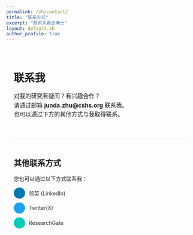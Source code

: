 ```yaml
---
permalink: /zh/contact/
title: "联系方式"
excerpt: "联系朱君达博士"
layout: default.zh
author_profile: true
---
```


<div class="contact-container" style="max-width: 700px; margin: 0 auto; padding: 20px;">
  <h1>联系我</h1>
  
  <p style="font-size: 1.1em; line-height: 1.6; margin-bottom: 30px;">
    对我的研究有疑问？有兴趣合作？<br>
    请通过邮箱 <strong>junda.zhu@cshs.org</strong> 联系我。<br>
    也可以通过下方的其他方式与我取得联系。
  </p>
  
  <div style="margin-top: 50px; padding-top: 20px; border-top: 1px solid #eee;">
    <h2>其他联系方式</h2>
    <p>您也可以通过以下方式联系我：</p>
    <ul style="list-style-type: none; padding: 0;">
      <li style="margin-bottom: 10px;">
        <a href="{{ site.author.linkedin | prepend: 'https://www.linkedin.com/in/' }}" target="_blank" style="display: flex; align-items: center; text-decoration: none; color: #333;">
          <span style="background-color: #0077B5; color: white; border-radius: 50%; width: 30px; height: 30px; display: inline-flex; justify-content: center; align-items: center; margin-right: 10px;"><i class="fab fa-linkedin-in"></i></span>
          领英 (LinkedIn)
        </a>
      </li>
      <li style="margin-bottom: 10px;">
        <a href="{{ site.author.twitter | prepend: 'https://twitter.com/' }}" target="_blank" style="display: flex; align-items: center; text-decoration: none; color: #333;">
          <span style="background-color: #1DA1F2; color: white; border-radius: 50%; width: 30px; height: 30px; display: inline-flex; justify-content: center; align-items: center; margin-right: 10px;"><i class="fab fa-twitter"></i></span>
          Twitter(X)
        </a>
      </li>
      <li style="margin-bottom: 10px;">
        <a href="{{ site.author.researchgate }}" target="_blank" style="display: flex; align-items: center; text-decoration: none; color: #333;">
          <span style="background-color: #00CCBB; color: white; border-radius: 50%; width: 30px; height: 30px; display: inline-flex; justify-content: center; align-items: center; margin-right: 10px;"><i class="fab fa-researchgate"></i></span>
          ResearchGate
        </a>
      </li>
    </ul>
  </div>
</div>

<script src="https://kit.fontawesome.com/a076d05399.js" crossorigin="anonymous"></script> 